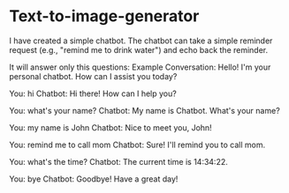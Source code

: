 # Text-to-image-generator
I have created a simple chatbot. The chatbot can take a simple reminder request (e.g., "remind me to drink water") and echo back the reminder.


It will answer only this questions:
Example Conversation:
Hello! I'm your personal chatbot. How can I assist you today?

You: hi
Chatbot: Hi there! How can I help you?

You: what's your name?
Chatbot: My name is Chatbot. What's your name?

You: my name is John
Chatbot: Nice to meet you, John!

You: remind me to call mom
Chatbot: Sure! I'll remind you to call mom.

You: what's the time?
Chatbot: The current time is 14:34:22.

You: bye
Chatbot: Goodbye! Have a great day!

